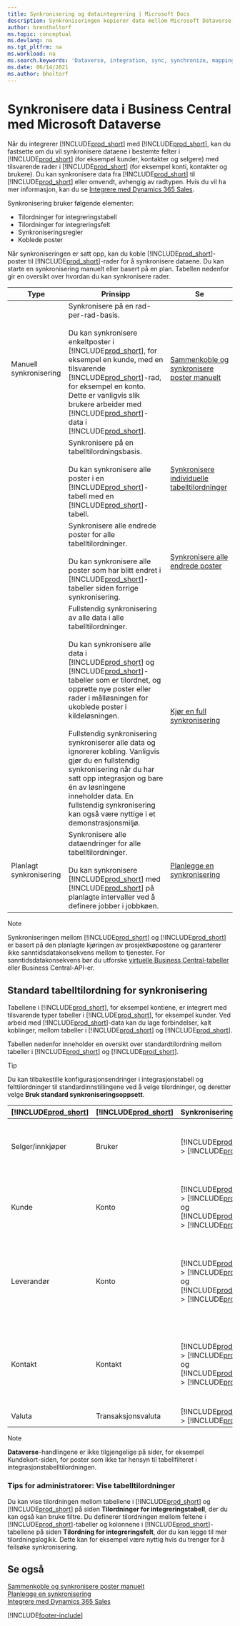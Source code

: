 ```yaml
---
title: Synkronisering og dataintegrering | Microsoft Docs
description: Synkroniseringen kopierer data mellom Microsoft Dataverse-tabeller og Business Central-poster og holder dataene i begge systemene oppdatert.
author: brentholtorf
ms.topic: conceptual
ms.devlang: na
ms.tgt_pltfrm: na
ms.workload: na
ms.search.keywords: 'Dataverse, integration, sync, synchronize, mapping'
ms.date: 06/14/2021
ms.author: bholtorf
---
```


# <a name="synchronizing-data-in-business-central-with-microsoft-dataverse"></a><a name="synchronizing-data-in-business-central-with-microsoft-dataverse"></a>Synkronisere data i Business Central med Microsoft Dataverse


Når du integrerer [!INCLUDE[prod_short](includes/cds_long_md.md)] med [!INCLUDE[prod_short](includes/prod_short.md)], kan du fastsette om du vil synkronisere dataene i bestemte felter i [!INCLUDE[prod_short](includes/prod_short.md)] (for eksempel kunder, kontakter og selgere) med tilsvarende rader i [!INCLUDE[prod_short](includes/cds_long_md.md)] (for eksempel konti, kontakter og brukere). Du kan synkronisere data fra [!INCLUDE[prod_short](includes/cds_long_md.md)] til [!INCLUDE[prod_short](includes/prod_short.md)] eller omvendt, avhengig av radtypen. Hvis du vil ha mer informasjon, kan du se [Integrere med Dynamics 365 Sales](admin-prepare-dynamics-365-for-sales-for-integration.md).  

Synkronisering bruker følgende elementer:

* Tilordninger for integreringstabell
* Tilordninger for integreringsfelt
* Synkroniseringsregler
* Koblede poster

Når synkroniseringen er satt opp, kan du koble [!INCLUDE[prod_short](includes/prod_short.md)]-poster til [!INCLUDE[prod_short](includes/cds_long_md.md)]-rader for å synkronisere dataene. Du kan starte en synkronisering manuelt eller basert på en plan. Tabellen nedenfor gir en oversikt over hvordan du kan synkronisere rader.  

|  Type  |  Prinsipp  |  Se  |  
|--------|----------|-------|  
|Manuell synkronisering|Synkronisere på en rad-per-rad-basis.<br /><br /> Du kan synkronisere enkeltposter i [!INCLUDE[prod_short](includes/prod_short.md)], for eksempel en kunde, med en tilsvarende [!INCLUDE[prod_short](includes/cds_long_md.md)]-rad, for eksempel en konto. Dette er vanligvis slik brukere arbeider med [!INCLUDE[prod_short](includes/cds_long_md.md)]-data i [!INCLUDE[prod_short](includes/prod_short.md)].|[Sammenkoble og synkronisere poster manuelt](admin-manual-synchronization-of-table-mappings.md#synchronize-individual-table-mappings)|  
|  |Synkronisere på en tabelltilordningsbasis.<br /><br /> Du kan synkronisere alle poster i en [!INCLUDE[prod_short](includes/prod_short.md)]-tabell med en [!INCLUDE[prod_short](includes/cds_long_md.md)]-tabell.|[Synkronisere individuelle tabelltilordninger](admin-manual-synchronization-of-table-mappings.md#synchronize-individual-table-mappings)|  
||Synkronisere alle endrede poster for alle tabelltilordninger.<br /><br /> Du kan synkronisere alle poster som har blitt endret i [!INCLUDE[prod_short](includes/prod_short.md)]-tabeller siden forrige synkronisering.|[Synkronisere alle endrede poster](admin-manual-synchronization-of-table-mappings.md#synchronizing-all-modified-records)|
||Fullstendig synkronisering av alle data i alle tabelltilordninger.<br /><br /> Du kan synkronisere alle data i [!INCLUDE[prod_short](includes/prod_short.md)] og [!INCLUDE[prod_short](includes/cds_long_md.md)]-tabeller som er tilordnet, og opprette nye poster eller rader i målløsningen for ukoblede poster i kildeløsningen.<br /><br /> Fullstendig synkronisering synkroniserer alle data og ignorerer kobling. Vanligvis gjør du en fullstendig synkronisering når du har satt opp integrasjon og bare én av løsningene inneholder data. En fullstendig synkronisering kan også være nyttige i et demonstrasjonsmiljø.|[Kjør en full synkronisering](admin-manual-synchronization-of-table-mappings.md#run-a-full-synchronization)|  
|Planlagt synkronisering|Synkronisere alle dataendringer for alle tabelltilordninger.<br /><br /> Du kan synkronisere [!INCLUDE[prod_short](includes/prod_short.md)] med [!INCLUDE[prod_short](includes/cds_long_md.md)] på planlagte intervaller ved å definere jobber i jobbkøen.|[Planlegge en synkronisering](admin-scheduled-synchronization-using-the-synchronization-job-queue-entries.md)|  

> [!NOTE]
> Synkroniseringen mellom [!INCLUDE[prod_short](includes/cds_long_md.md)] og [!INCLUDE[prod_short](includes/prod_short.md)] er basert på den planlagte kjøringen av prosjektkøpostene og garanterer ikke sanntidsdatakonsekvens mellom to tjenester. For sanntidsdatakonsekvens bør du utforske [virtuelle Business Central-tabeller](/dynamics365/business-central/dev-itpro/powerplatform/powerplat-overview) eller Business Central-API-er.   


## <a name="standard-table-mapping-for-synchronization"></a><a name="standard-table-mapping-for-synchronization"></a>Standard tabelltilordning for synkronisering
Tabellene i [!INCLUDE[prod_short](includes/cds_long_md.md)], for eksempel kontiene, er integrert med tilsvarende typer tabeller i [!INCLUDE[prod_short](includes/prod_short.md)], for eksempel kunder. Ved arbeid med [!INCLUDE[prod_short](includes/cds_long_md.md)]-data kan du lage forbindelser, kalt koblinger, mellom tabeller i [!INCLUDE[prod_short](includes/prod_short.md)] og [!INCLUDE[prod_short](includes/cds_long_md.md)].

Tabellen nedenfor inneholder en oversikt over standardtilordning mellom tabeller i [!INCLUDE[prod_short](includes/prod_short.md)] og [!INCLUDE[prod_short](includes/cds_long_md.md)].

> [!TIP]
> Du kan tilbakestille konfigurasjonsendringer i integrasjonstabell og felttilordninger til standardinnstillingene ved å velge tilordninger, og deretter velge **Bruk standard synkroniseringsoppsett**.

| [!INCLUDE[prod_short](includes/prod_short.md)] | [!INCLUDE[prod_short](includes/cds_long_md.md)] | Synkroniseringsretning | Standardfilter |
|---------------------------------------------|----------------------------------------------|---------------------------|----------------|
| Selger/innkjøper | Bruker | [!INCLUDE[prod_short](includes/cds_long_md.md)] -> [!INCLUDE[prod_short](includes/prod_short.md)] | [!INCLUDE[prod_short](includes/cds_long_md.md)]-kontaktfilter: **Status** er **Nei**, **Bruker lisensiert** er **Ja**, integreringsbrukermodus er **Nei** |
| Kunde | Konto | [!INCLUDE[prod_short](includes/prod_short.md)] -> [!INCLUDE[prod_short](includes/cds_long_md.md)] og [!INCLUDE[prod_short](includes/cds_long_md.md)] -> [!INCLUDE[prod_short](includes/prod_short.md)] | [!INCLUDE[prod_short](includes/cds_long_md.md)]-kontofilter: **Relasjonstype** er **Kunde** og **Status** er **Aktiv**. [!INCLUDE[prod_short](includes/prod_short.md)]-filter: **Blokkert** er tom (kunden er ikke sperret). |
| Leverandør | Konto | [!INCLUDE[prod_short](includes/prod_short.md)] -> [!INCLUDE[prod_short](includes/cds_long_md.md)] og [!INCLUDE[prod_short](includes/cds_long_md.md)] -> [!INCLUDE[prod_short](includes/prod_short.md)] | [!INCLUDE[prod_short](includes/cds_long_md.md)]-kontofilter: **Relasjonstype** er **Leverandør** og **Status** er **Aktiv**. [!INCLUDE[prod_short](includes/prod_short.md)]-filter: **Blokkert** er tom (leverandøren er ikke sperret). |
| Kontakt | Kontakt | [!INCLUDE[prod_short](includes/prod_short.md)] -> [!INCLUDE[prod_short](includes/cds_long_md.md)] og [!INCLUDE[prod_short](includes/cds_long_md.md)] -> [!INCLUDE[prod_short](includes/prod_short.md)] | [!INCLUDE[prod_short](includes/prod_short.md)]-kontaktfilter: **Type** er **Person** og kontakten er tilordnet til et selskap. [!INCLUDE[prod_short](includes/cds_long_md.md)]-kontaktfilter: Kontakten er tilordnet et firma, og overordnet kundetype er **Kunde**. |
| Valuta | Transaksjonsvaluta | [!INCLUDE[prod_short](includes/prod_short.md)] -> [!INCLUDE[prod_short](includes/cds_long_md.md)] |  |

> [!NOTE]
> **Dataverse**-handlingene er ikke tilgjengelige på sider, for eksempel Kundekort-siden, for poster som ikke tar hensyn til tabellfilteret i integrasjonstabelltilordningen.

### <a name="tip-for-admins-viewing-table-mappings"></a><a name="tip-for-admins-viewing-table-mappings"></a>Tips for administratorer: Vise tabelltilordninger
Du kan vise tilordningen mellom tabellene i [!INCLUDE[prod_short](includes/cds_long_md.md)] og [!INCLUDE[prod_short](includes/prod_short.md)] på siden **Tilordninger for integreringstabell**, der du kan også kan bruke filtre. Du definerer tilordningen mellom feltene i [!INCLUDE[prod_short](includes/prod_short.md)]-tabeller og kolonnene i [!INCLUDE[prod_short](includes/cds_long_md.md)]-tabellene på siden **Tilordning for integreringsfelt**, der du kan legge til mer tilordningslogikk. Dette kan for eksempel være nyttig hvis du trenger for å feilsøke synkronisering.

## <a name="see-also"></a><a name="see-also"></a>Se også
[Sammenkoble og synkronisere poster manuelt](admin-how-to-couple-and-synchronize-records-manually.md)   
[Planlegge en synkronisering](admin-scheduled-synchronization-using-the-synchronization-job-queue-entries.md)   
[Integrere med Dynamics 365 Sales](admin-prepare-dynamics-365-for-sales-for-integration.md)


[!INCLUDE[footer-include](includes/footer-banner.md)]
